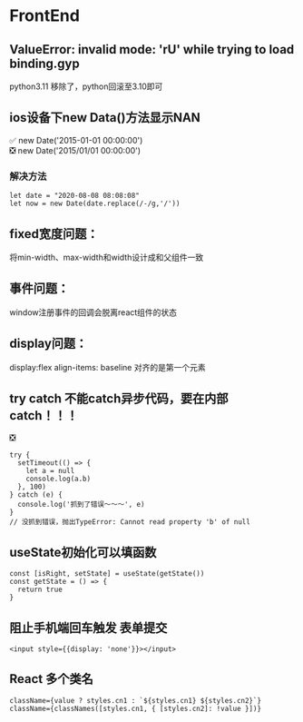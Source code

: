 # FrontEnd
## ValueError: invalid mode: 'rU' while trying to load binding.gyp
python3.11 移除了，python回滚至3.10即可

## ios设备下new Data()方法显示NAN
✅ new Date('2015-01-01 00:00:00') <br/>
❎ new Date('2015/01/01 00:00:00') <br/>
### 解决方法
```
let date = "2020-08-08 08:08:08"
let now = new Date(date.replace(/-/g,'/'))
```

## fixed宽度问题：
将min-width、max-width和width设计成和父组件一致

## 事件问题：
window注册事件的回调会脱离react组件的状态

## display问题：
display:flex
align-items: baseline 对齐的是第一个元素

## try catch 不能catch异步代码，要在内部catch！！！
❎
```
try {
  setTimeout(() => {
    let a = null
    console.log(a.b)
  }, 100)
} catch (e) {
  console.log('抓到了错误～～～', e)
}
// 没抓到错误，抛出TypeError: Cannot read property 'b' of null
```
## useState初始化可以填函数
```
const [isRight, setState] = useState(getState())
const getState = () => {
  return true
}
```

## 阻止手机端回车触发 表单提交
```
<input style={{display: 'none'}}></input>
```

## React 多个类名
```
className={value ? styles.cn1 : `${styles.cn1} ${styles.cn2}`}
className={classNames([styles.cn1, { [styles.cn2]: !value }])}
```
